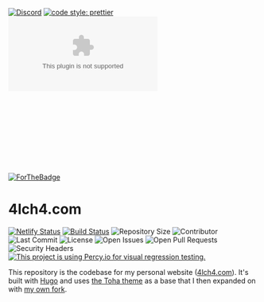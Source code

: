 [![Discord](https://img.shields.io/discord/325504841541746688?color=7289DA&style=flat-square)](https://discord.gg/W72x4Ks) [![code style: prettier](https://img.shields.io/badge/code_style-prettier-ff69b4.svg?style=flat-square)](https://github.com/prettier/prettier) ![GitHub](https://img.shields.io/github/license/4lch4/4lch4.com?style=flat-square) ![Lines of code](https://img.shields.io/tokei/lines/github/4lch4/4lch4.com?style=flat-square)

[![ForTheBadge](https://forthebadge.com/images/badges/designed-in-ms-paint.svg)](https://forthebadge.com)

# 4lch4.com

[![Netlify Status](https://api.netlify.com/api/v1/badges/b1b93b02-f278-440b-ae1b-304e9f4c4ab5/deploy-status)](https://app.netlify.com/sites/toha/deploys) [![Build Status](https://img.shields.io/endpoint.svg?url=https%3A%2F%2Factions-badge.atrox.dev%2Fhugo-toha%2Fhugo-toha.github.io%2Fbadge%3Fref%3Dmain&style=flat)](https://actions-badge.atrox.dev/hugo-toha/hugo-toha.github.io/goto?ref=main) ![Repository Size](https://img.shields.io/github/repo-size/hugo-toha/hugo-toha.github.io) ![Contributor](https://img.shields.io/github/contributors/hugo-toha/hugo-toha.github.io) ![Last Commit](https://img.shields.io/github/last-commit/hugo-toha/hugo-toha.github.io) ![License](https://img.shields.io/github/license/hugo-toha/hugo-toha.github.io) ![Open Issues](https://img.shields.io/github/issues/hugo-toha/hugo-toha.github.io?color=important) ![Open Pull Requests](https://img.shields.io/github/issues-pr/hugo-toha/hugo-toha.github.io?color=yellowgreen) ![Security Headers](https://img.shields.io/security-headers?url=https%3A%2F%2Fhugo-toha.github.io%2F) [![This project is using Percy.io for visual regression testing.](https://percy.io/static/images/percy-badge.svg)](https://percy.io/b7cb60ab/hugo-toha.github.io)

This repository is the codebase for my personal website ([4lch4.com][0]). It's built with [Hugo][1] and uses [the Toha theme][2] as a base that I then expanded on with [my own fork][3].

[0]: https://4lch4.com
[1]: https://gohugo.io
[2]: https://github.com/hugo-toha/toha
[3]: https://git.4lch4.io/4lch4/Toha-Theme
